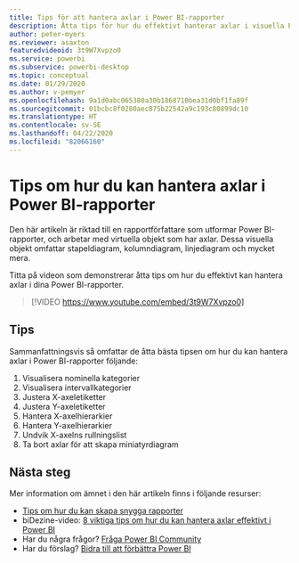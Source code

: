 ```yaml
---
title: Tips för att hantera axlar i Power BI-rapporter
description: Åtta tips för hur du effektivt hanterar axlar i visuella Power BI-rapportobjekt, i Power BI Desktop eller i Power BI-tjänsten.
author: peter-myers
ms.reviewer: asaxton
featuredvideoid: 3t9W7Xvpzo0
ms.service: powerbi
ms.subservice: powerbi-desktop
ms.topic: conceptual
ms.date: 01/29/2020
ms.author: v-pemyer
ms.openlocfilehash: 9a1d0abc065380a30b1868710bea31d0bf1fa89f
ms.sourcegitcommit: 01bcbc8f0280aec875b22542a9c193c80899dc10
ms.translationtype: HT
ms.contentlocale: sv-SE
ms.lasthandoff: 04/22/2020
ms.locfileid: "82066160"
---
```

# <a name="tips-to-manage-axes-in-power-bi-reports"></a>Tips om hur du kan hantera axlar i Power BI-rapporter

Den här artikeln är riktad till en rapportförfattare som utformar Power BI-rapporter, och arbetar med virtuella objekt som har axlar. Dessa visuella objekt omfattar stapeldiagram, kolumndiagram, linjediagram och mycket mera.

Titta på videon som demonstrerar åtta tips om hur du effektivt kan hantera axlar i dina Power BI-rapporter.

> [!VIDEO https://www.youtube.com/embed/3t9W7Xvpzo0]

## <a name="tips"></a>Tips

Sammanfattningsvis så omfattar de åtta bästa tipsen om hur du kan hantera axlar i Power BI-rapporter följande:

1. Visualisera nominella kategorier
1. Visualisera intervallkategorier
1. Justera X-axeletiketter
1. Justera Y-axeletiketter
1. Hantera X-axelhierarkier
1. Hantera Y-axelhierarkier
1. Undvik X-axelns rullningslist
1. Ta bort axlar för att skapa miniatyrdiagram

## <a name="next-steps"></a>Nästa steg

Mer information om ämnet i den här artikeln finns i följande resurser:

- [Tips om hur du kan skapa snygga rapporter](../desktop-tips-and-tricks-for-creating-reports.md)
- biDezine-video: [8 viktiga tips om hur du kan hantera axlar effektivt i Power BI](https://www.youtube.com/watch?v=3t9W7Xvpzo0)
- Har du några frågor? [Fråga Power BI Community](https://community.powerbi.com/)
- Har du förslag? [Bidra till att förbättra Power BI](https://ideas.powerbi.com)
